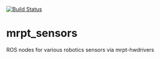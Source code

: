 [![Build Status](https://travis-ci.org/mrpt-ros-pkg/mrpt_sensors.svg?branch=master)](https://travis-ci.org/mrpt-ros-pkg/mrpt_sensors)

# mrpt_sensors
ROS nodes for various robotics sensors via mrpt-hwdrivers
